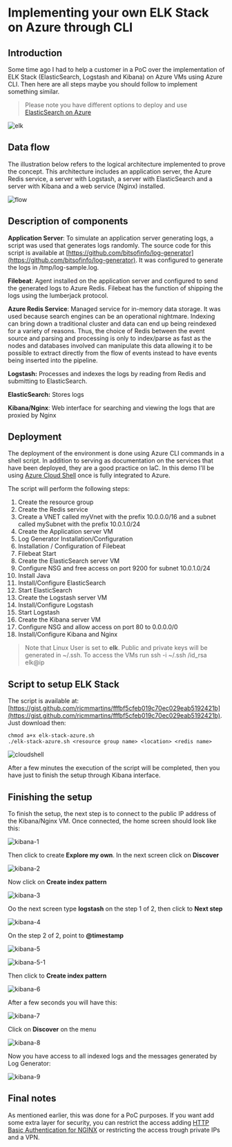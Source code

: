 # Implementing your own ELK Stack on Azure through CLI

## Introduction
Some time ago I had to help a customer in a PoC over the implementation of ELK Stack (ElasticSearch, Logstash and Kibana) on Azure VMs using Azure CLI. Then here are all steps maybe you should follow to implement something similar.

> Please note you have different options to deploy and use [ElasticSearch on Azure](https://azure.microsoft.com/en-us/overview/linux-on-azure/elastic/)

![elk](/images/elk-stack.png)

## Data flow

The illustration below refers to the logical architecture implemented to prove the concept. This architecture includes an application server, the Azure Redis service, a server with Logstash, a server with ElasticSearch and a server with Kibana and a web service (Nginx) installed.

![flow](/images/flow.png)

## Description of components

**Application Server**: To simulate an application server generating logs, a script was used that generates logs randomly. The source code for this script is available at [https://github.com/bitsofinfo/log-generator](https://github.com/bitsofinfo/log-generator). It was configured to generate the logs in /tmp/log-sample.log.

**Filebeat**: Agent installed on the application server and configured to send the generated logs to Azure Redis. Filebeat has the function of shipping the logs using the lumberjack protocol.

**Azure Redis Service**: Managed service for in-memory data storage. It was used because search engines can be an operational nightmare. Indexing can bring down a traditional cluster and data can end up being reindexed for a variety of reasons. Thus, the choice of Redis between the event source and parsing and processing is only to index/parse as fast as the nodes and databases involved can manipulate this data allowing it to be possible to extract directly from the flow of events instead to have events being inserted into the pipeline. 

**Logstash:** Processes and indexes the logs by reading from Redis and submitting to ElasticSearch.

**ElasticSearch:** Stores logs

**Kibana/Nginx**: Web interface for searching and viewing the logs that are proxied by Nginx

## Deployment

The deployment of the environment is done using Azure CLI commands in a shell script. In addition to serving as documentation on the services that have been deployed, they are a  good practice on IaC. In this demo I'll be using [Azure Cloud Shell](https://docs.microsoft.com/en-us/azure/cloud-shell/overview) once is fully integrated to Azure.

The script will perform the following steps:

1. Create the resource group
2. Create the Redis service
3. Create a VNET called myVnet with the prefix 10.0.0.0/16 and a subnet called mySubnet with the prefix 10.0.1.0/24
4. Create the Application server VM
5. Log Generator Installation/Configuration
6. Installation / Configuration of Filebeat
7. Filebeat Start
8. Create the ElasticSearch server VM
9. Configure NSG and free access on port 9200 for subnet 10.0.1.0/24
10. Install Java
11. Install/Configure ElasticSearch
12. Start ElasticSearch 
13. Create the Logstash server VM
14. Install/Configure Logstash
15. Start Logstash
16. Create the Kibana server VM
17. Configure NSG and allow access on port 80 to 0.0.0.0/0
18. Install/Configure Kibana and Nginx

> Note that Linux User is set to **elk**. Public and private keys will be generated in ~/.ssh. To access the VMs run ssh -i ~/.ssh /id_rsa elk@ip

## Script to setup ELK Stack

The script is available at: [https://gist.github.com/ricmmartins/fffbf5cfeb019c70ec029eab5192421b](https://gist.github.com/ricmmartins/fffbf5cfeb019c70ec029eab5192421b). Just download then:

```
chmod a+x elk-stack-azure.sh
./elk-stack-azure.sh <resource group name> <location> <redis name>
```
![cloudshell](/images/cloudshell.png)

After a few minutes the execution of the script will be completed, then you have just to finish the setup through Kibana interface.

## Finishing the setup

To finish the setup, the next step is to connect to the public IP address of the Kibana/Nginx VM. Once connected, the home screen should look like this:

![kibana-1](/images/kibana-1.png)

Then click to create **Explore my own**. In the next screen click on **Discover**

![kibana-2](/images/kibana-2.png)

Now click on **Create index pattern**

![kibana-3](/images/kibana-3.png)

Oo the next screen type **logstash** on the step 1 of 2, then click to **Next step**

![kibana-4](/images/kibana-4.png)

On the step 2 of 2, point to **@timestamp** 

![kibana-5](/images/kibana-5.png)

![kibana-5-1](/images/kibana-5-1.png)

Then click to **Create index pattern**

![kibana-6](/images/kibana-6.png)

After a few seconds you will have this:

![kibana-7](/images/kibana-7.png)

Click on **Discover** on the menu

![kibana-8](/images/kibana-8.png)

Now you have access to all indexed logs and the messages generated by Log Generator:

![kibana-9](/images/kibana-9.png)

## Final notes

As mentioned earlier, this was done for a PoC purposes. If you want add some extra layer for security, you can restrict the access adding [HTTP Basic Authentication for NGINX](https://docs.nginx.com/nginx/admin-guide/security-controls/configuring-http-basic-authentication/) or restricting the access trough private IPs and a VPN.
